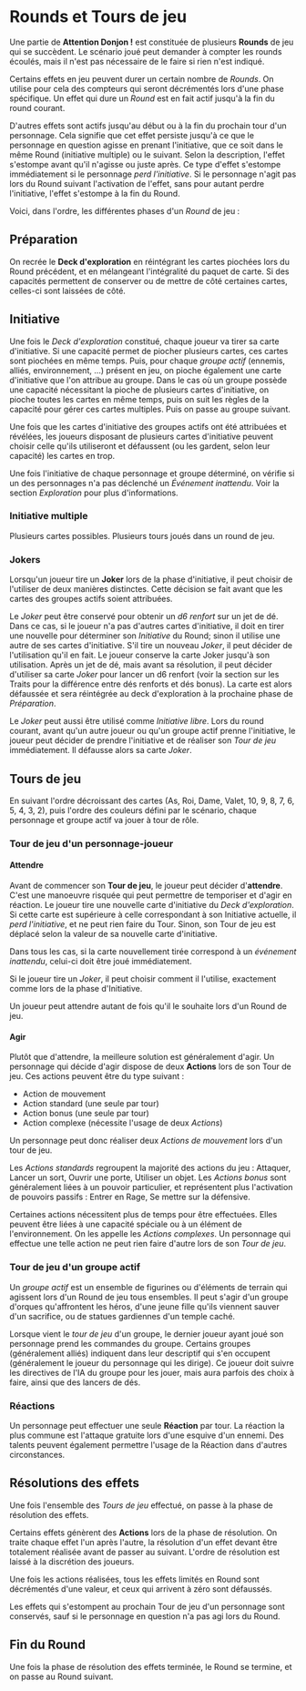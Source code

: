 # Rounds et Tours de jeu

Une partie de **Attention Donjon !** est constituée de plusieurs **Rounds** de jeu qui se succèdent. Le scénario joué peut demander à compter les rounds écoulés, mais il n'est pas nécessaire de le faire si rien n'est indiqué.

Certains effets en jeu peuvent durer un certain nombre de _Rounds_. On utilise pour cela des compteurs qui seront décrémentés lors d'une phase spécifique. Un effet qui dure un _Round_ est en fait actif jusqu'à la fin du round courant.

D'autres effets sont actifs jusqu'au début ou à la fin du prochain tour d'un personnage. Cela signifie que cet effet persiste jusqu'à ce que le personnage en question agisse en prenant l'initiative, que ce soit dans le même Round (initiative multiple) ou le suivant. Selon la description, l'effet s'estompe avant qu'il n'agisse ou juste après. Ce type d'effet s'estompe immédiatement si le personnage _perd l'initiative_.  Si le personnage n'agit pas lors du Round suivant l'activation de l'effet, sans pour autant perdre l'initiative, l'effet s'estompe à la fin du Round.

Voici, dans l'ordre, les différentes phases d'un _Round_ de jeu :

## Préparation

On recrée le **Deck d'exploration** en réintégrant les cartes piochées lors du Round précédent, et en mélangeant l'intégralité du paquet de carte. Si des capacités permettent de conserver ou de mettre de côté certaines cartes, celles-ci sont laissées de côté.

## Initiative

Une fois le _Deck d'exploration_ constitué, chaque joueur va tirer sa carte d'initiative. Si une capacité permet de piocher plusieurs cartes, ces cartes sont piochées en même temps. Puis, pour chaque _groupe actif_ (ennemis, alliés, environnement, ...) présent en jeu, on pioche également une carte d'initiative que l'on attribue au groupe. Dans le cas où un groupe possède une capacité nécessitant la pioche de plusieurs cartes d'initiative, on pioche toutes les cartes en même temps, puis on suit les règles de la capacité pour gérer ces cartes multiples. Puis on passe au groupe suivant.

Une fois que les cartes d'initiative des groupes actifs ont été attribuées et révélées, les joueurs disposant de plusieurs cartes d'initiative peuvent choisir celle qu'ils utiliseront et défaussent (ou les gardent, selon leur capacité) les cartes en trop.

Une fois l'initiative de chaque personnage et groupe déterminé, on vérifie si un des personnages n'a pas déclenché un _Événement inattendu_. Voir la section _Exploration_ pour plus d'informations.

### Initiative multiple

Plusieurs cartes possibles. Plusieurs tours joués dans un round de jeu.

### Jokers

Lorsqu'un joueur tire un **Joker** lors de la phase d'initiative, il peut choisir de l'utiliser de deux manières distinctes. Cette décision se fait avant que les cartes des groupes actifs soient attribuées.

Le _Joker_ peut être conservé pour obtenir un _d6 renfort_ sur un jet de dé. Dans ce cas, si le joueur n'a pas d'autres cartes d'initiative, il doit en tirer une nouvelle pour déterminer son _Initiative_ du Round; sinon il utilise une autre de ses cartes d'initiative. S'il tire un nouveau _Joker_, il peut décider de l'utilisation qu'il en fait. Le joueur conserve la carte Joker jusqu'à son utilisation. Après un jet de dé, mais avant sa résolution, il peut décider d'utiliser sa carte _Joker_ pour lancer un d6 renfort (voir la section sur les Traits pour la différence entre dés renforts et dés bonus). La carte est alors défaussée et sera réintégrée au deck d'exploration à la prochaine phase de _Préparation_.

Le _Joker_ peut aussi être utilisé comme _Initiative libre_. Lors du round courant, avant qu'un autre joueur ou qu'un groupe actif prenne l'initiative, le joueur peut décider de prendre l'initiative et de réaliser son _Tour de jeu_ immédiatement. Il défausse alors sa carte _Joker_.

## Tours de jeu

En suivant l'ordre décroissant des cartes (As, Roi, Dame, Valet, 10, 9, 8, 7, 6, 5, 4, 3, 2), puis l'ordre des couleurs défini par le scénario, chaque personnage et groupe actif va jouer à tour de rôle.

### Tour de jeu d'un personnage-joueur

#### Attendre

Avant de commencer son **Tour de jeu**, le joueur peut décider d'**attendre**. C'est une manoeuvre risquée qui peut permettre de temporiser et d'agir en réaction. Le joueur tire une nouvelle carte d'initiative du _Deck d'exploration_. Si cette carte est supérieure à celle correspondant à son Initiative actuelle, il _perd l'initiative_, et ne peut rien faire du Tour. Sinon, son Tour de jeu est déplacé selon la valeur de sa nouvelle carte d'initiative.

Dans tous les cas, si la carte nouvellement tirée correspond à un _événement inattendu_, celui-ci doit être joué immédiatement.

Si le joueur tire un _Joker_, il peut choisir comment il l'utilise, exactement comme lors de la phase d'Initiative.

Un joueur peut attendre autant de fois qu'il le souhaite lors d'un Round de jeu.

#### Agir

Plutôt que d'attendre, la meilleure solution est généralement d'agir. Un personnage qui décide d'agir dispose de deux **Actions** lors de son Tour de jeu. Ces actions peuvent être du type suivant :

* Action de mouvement
* Action standard (une seule par tour)
* Action bonus (une seule par tour)
* Action complexe (nécessite l'usage de deux _Actions_)

Un personnage peut donc réaliser deux _Actions de mouvement_ lors d'un tour de jeu.

Les _Actions standards_ regroupent la majorité des actions du jeu : Attaquer, Lancer un sort, Ouvrir une porte, Utiliser un objet. Les _Actions bonus_ sont généralement liées à un pouvoir particulier, et représentent plus l'activation de pouvoirs passifs : Entrer en Rage, Se mettre sur la défensive.

Certaines actions nécessitent plus de temps pour être effectuées. Elles peuvent être liées à une capacité spéciale ou à un élément de l'environnement. On les appelle les _Actions complexes_. Un personnage qui effectue une telle action ne peut rien faire d'autre lors de son _Tour de jeu_.

### Tour de jeu d'un groupe actif

Un _groupe actif_ est un ensemble de figurines ou d'éléments de terrain qui agissent lors d'un Round de jeu tous ensembles. Il peut s'agir d'un groupe d'orques qu'affrontent les héros, d'une jeune fille qu'ils viennent sauver d'un sacrifice, ou de statues gardiennes d'un temple caché.

Lorsque vient le _tour de jeu_ d'un groupe, le dernier joueur ayant joué son personnage prend les commandes du groupe. Certains groupes (généralement alliés) indiquent dans leur descriptif qui s'en occupent (généralement le joueur du personnage qui les dirige). Ce joueur doit suivre les directives de l'IA du groupe pour les jouer, mais aura parfois des choix à faire, ainsi que des lancers de dés.

### Réactions

Un personnage peut effectuer une seule **Réaction** par tour. La réaction la plus commune est l'attaque gratuite lors d'une esquive d'un ennemi. Des talents peuvent également permettre l'usage de la Réaction dans d'autres circonstances.

## Résolutions des effets

Une fois l'ensemble des _Tours de jeu_ effectué, on passe à la phase de résolution des effets.

Certains effets génèrent des **Actions** lors de la phase de résolution. On traite chaque effet l'un après l'autre, la résolution d'un effet devant être totalement réalisée avant de passer au suivant. L'ordre de résolution est laissé à la discrétion des joueurs.

Une fois les actions réalisées, tous les effets limités en Round sont décrémentés d'une valeur, et ceux qui arrivent à zéro sont défaussés.

Les effets qui s'estompent au prochain Tour de jeu d'un personnage sont conservés, sauf si le personnage en question n'a pas agi lors du Round.

## Fin du Round

Une fois la phase de résolution des effets terminée, le Round se termine, et on passe au Round suivant.
